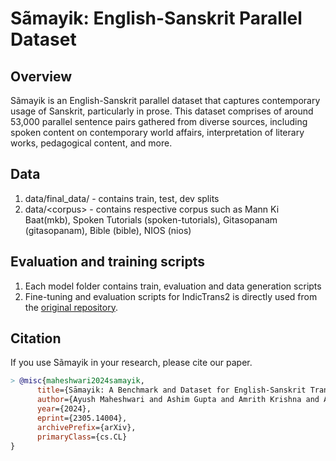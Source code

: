 # S&#227;mayik: English-Sanskrit Parallel Dataset

## Overview
S&#227;mayik is an English-Sanskrit parallel dataset that captures contemporary usage of Sanskrit, particularly in prose. This dataset comprises of around 53,000 parallel sentence pairs gathered from diverse sources, including spoken content on contemporary world affairs, interpretation of literary works, pedagogical content, and more.

## Data
1. data/final_data/ - contains train, test, dev splits
2. data/\<corpus\> - contains respective corpus such as Mann Ki Baat(mkb), Spoken Tutorials (spoken-tutorials), Gitasopanam (gitasopanam), Bible (bible), NIOS (nios) 

## Evaluation and training scripts
1. Each model folder contains train, evaluation and data generation scripts
2. Fine-tuning and evaluation scripts for IndicTrans2 is directly used from the [original repository](https://github.com/AI4Bharat/IndicTrans2).
## Citation
If you use S&#227;mayik in your research, please cite our paper.

```bibtex
> @misc{maheshwari2024samayik,
      title={Sāmayik: A Benchmark and Dataset for English-Sanskrit Translation}, 
      author={Ayush Maheshwari and Ashim Gupta and Amrith Krishna and Atul Kumar Singh and Ganesh Ramakrishnan and G. Anil Kumar and Jitin Singla},
      year={2024},
      eprint={2305.14004},
      archivePrefix={arXiv},
      primaryClass={cs.CL}
}
```
